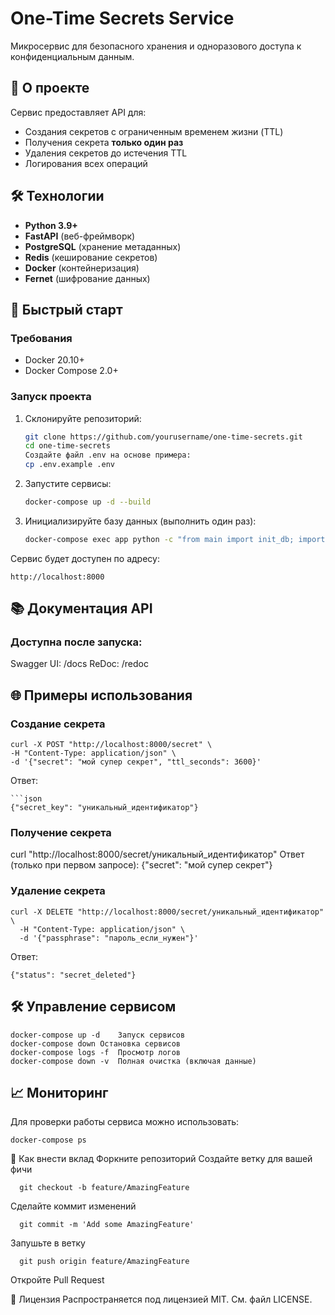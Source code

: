 # One-Time Secrets Service

Микросервис для безопасного хранения и одноразового доступа к конфиденциальным данным.

## 📌 О проекте

Сервис предоставляет API для:
- Создания секретов с ограниченным временем жизни (TTL)
- Получения секрета **только один раз**
- Удаления секретов до истечения TTL
- Логирования всех операций

## 🛠 Технологии

- **Python 3.9+**
- **FastAPI** (веб-фреймворк)
- **PostgreSQL** (хранение метаданных)
- **Redis** (кеширование секретов)
- **Docker** (контейнеризация)
- **Fernet** (шифрование данных)

## 🚀 Быстрый старт

### Требования
- Docker 20.10+
- Docker Compose 2.0+

### Запуск проекта

1. Склонируйте репозиторий:
   
   ```bash
   git clone https://github.com/yourusername/one-time-secrets.git
   cd one-time-secrets
   Создайте файл .env на основе примера:
   cp .env.example .env
   
3. Запустите сервисы:
   
    ```bash
    docker-compose up -d --build
    
4. Инициализируйте базу данных (выполнить один раз):
   
    ```bash
    docker-compose exec app python -c "from main import init_db; import asyncio; asyncio.run(init_db())"

Сервис будет доступен по адресу:
    
    http://localhost:8000

## 📚 Документация API
### Доступна после запуска:

Swagger UI: /docs
ReDoc: /redoc

## 🌐 Примеры использования
### Создание секрета
 
    curl -X POST "http://localhost:8000/secret" \
    -H "Content-Type: application/json" \
    -d '{"secret": "мой супер секрет", "ttl_seconds": 3600}'
    
Ответ:
   
    ```json
    {"secret_key": "уникальный_идентификатор"}

### Получение секрета

curl "http://localhost:8000/secret/уникальный_идентификатор"
Ответ (только при первом запросе):
{"secret": "мой супер секрет"}

### Удаление секрета

    curl -X DELETE "http://localhost:8000/secret/уникальный_идентификатор" \
      -H "Content-Type: application/json" \
      -d '{"passphrase": "пароль_если_нужен"}'
      
Ответ:
 
    {"status": "secret_deleted"}

## 🛠 Управление сервисом

    docker-compose up -d	Запуск сервисов
    docker-compose down	Остановка сервисов
    docker-compose logs -f	Просмотр логов
    docker-compose down -v	Полная очистка (включая данные)
    
## 📈 Мониторинг
Для проверки работы сервиса можно использовать:
    
    docker-compose ps

🤝 Как внести вклад
Форкните репозиторий
Создайте ветку для вашей фичи 
      
      git checkout -b feature/AmazingFeature

Сделайте коммит изменений

      git commit -m 'Add some AmazingFeature'
      
Запушьте в ветку
      
      git push origin feature/AmazingFeature
      
Откройте Pull Request

📜 Лицензия
Распространяется под лицензией MIT. См. файл LICENSE.
